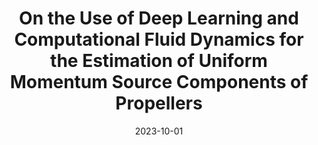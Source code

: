 ---
title: "On the Use of Deep Learning and Computational Fluid Dynamics for the Estimation of Uniform Momentum Source Components of Propellers"
collection: publications
permalink: /publication/2023-10-01-On-the-Use-of-Deep-Learning-and-Computational-Fluid-Dynamics-for-the-Estimation-of-Uniform-Momentum-Source-Components-of-Propellers
type: "journal"
date: 2023-10-01
venue: '<em>iScience</em>(26), pp. 1-14'
paperurl: 'https://doi.org/10.1016/j.isci.2023.108297'
citation: ' R. Martínez-Cuenca,  J. Luis-Gómez,  <strong>S. Iserte</strong>, and  S. Chiva, &quot;On the Use of Deep Learning and Computational Fluid Dynamics for the Estimation of Uniform Momentum Source Components of Propellers.&quot; <em>iScience</em>(26), pp. 1-14, Oct. 2023.'
---